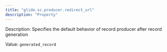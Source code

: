 ```yaml
---
title: "glide.sc.producer.redirect_url"
description: "Property"
---
```


Description: Specifies the default behavior of record producer after record generation

Value: `generated_record`